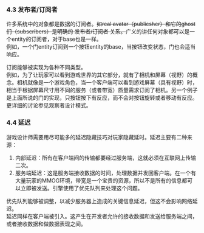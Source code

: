 ### 4.3 发布者/订阅者
  许多系统中的对象都是数据的订阅者。~~如real avatar（publicsher）和它的ghost们（subscribers）是明确的 发布者/订阅者 关系。~~广义的讲任何对象都可以是一个entity的订阅者，对于base也是一样。  
  例如，一个门entity订阅到一个按钮entity的base，当按钮改变状态，门也会适当响应。  

  订阅能够被实现为各种不同类型。  
  例如，为了让玩家可以看到游戏世界的其它部分，就有了相机和屏幕（视野）的概念。相机就像是一个游戏角色，当一个客户端可以看到游戏屏幕（具有视野）时，相当于根据屏幕尺寸用不同的服务（或者带宽）质量需求订阅了相机。另一个例子是上面所说的门的实现，只按钮按下有反应，而不会对按钮旋转或者移动有反应。
  更详细的讨论参见观察者设计模式。

### 4.4 延迟
  游戏设计师需要用尽可能多的延迟隐藏技巧对玩家隐藏延时。延迟主要有二种来源：  

  1. 内部延迟：所有在客户端间的传输都要经过服务端，这就必须在互联网上传输二次。
  2. 服务端延迟：这是服务端接收数据的时间，处理数据并发回客户端。在一个有大量玩家的MMOG环境，带宽是一个宝贵的资源，所以不是所有的信息都可以立即被发送。引擎使用了优先队列来处理这个问题。

  优先队列能够被调整，以减少服务器上造成的关键信息延迟，但这不会影响网络延迟。  
  延迟同样在客户端被引入。这产生在开发者允许的接收数据和发送给服务端之间，或者接收数据和做数据表现之间。
